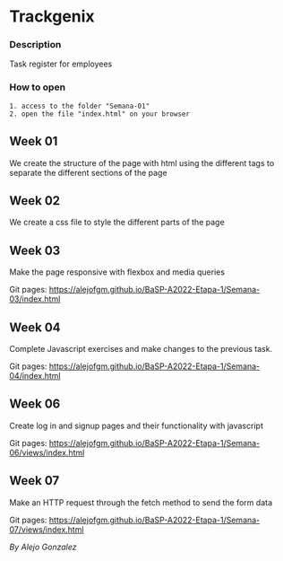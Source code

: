 # Trackgenix

### Description

Task register for employees

### How to open

```
1. access to the folder "Semana-01"
2. open the file "index.html" on your browser
```

## Week 01

We create the structure of the page with html using the different tags to separate the different sections of the page

## Week 02

We create a css file to style the different parts of the page

## Week 03

Make the page responsive with flexbox and media queries

Git pages: https://alejofgm.github.io/BaSP-A2022-Etapa-1/Semana-03/index.html

## Week 04

Complete Javascript exercises and make changes to the previous task.

Git pages: https://alejofgm.github.io/BaSP-A2022-Etapa-1/Semana-04/index.html

## Week 06

Create log in and signup pages and their functionality with javascript

Git pages: https://alejofgm.github.io/BaSP-A2022-Etapa-1/Semana-06/views/index.html

## Week 07

Make an HTTP request through the fetch method to send the form data

Git pages: https://alejofgm.github.io/BaSP-A2022-Etapa-1/Semana-07/views/index.html

_By Alejo Gonzalez_
